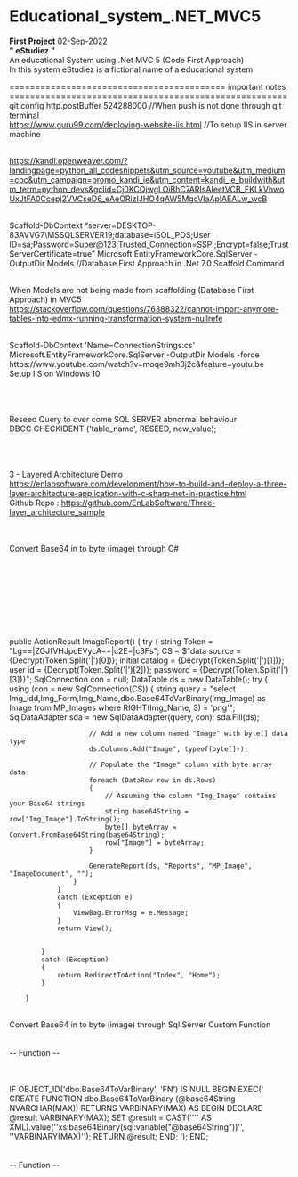 # Educational_system_.NET_MVC5
<div><b>First Project</b> 02-Sep-2022</div>
<div><strong>" eStudiez "</strong><div>
<div>An educational System using .Net MVC 5 (Code First Approach)</div>
<div>In this system eStudiez is a fictional name of a educational system</div>

========================================== important notes ======================================================
<br>git config http.postBuffer 524288000              //When push is not done through git terminal
<br>https://www.guru99.com/deploying-website-iis.html //To setup IIS in server machine

<br>https://kandi.openweaver.com/?landingpage=python_all_codesnippets&utm_source=youtube&utm_medium=cpc&utm_campaign=promo_kandi_ie&utm_content=kandi_ie_buildwith&utm_term=python_devs&gclid=Cj0KCQjwgLOiBhC7ARIsAIeetVCB_EKLkVhwoUxJtFA0Ccepj2VVCseD6_eAeORizIJHO4qAW5MgcVIaAplAEALw_wcB


<br>Scaffold-DbContext “server=DESKTOP-83AVVG7\MSSQLSERVER19;database=iSOL_POS;User ID=sa;Password=Super@123;Trusted_Connection=SSPI;Encrypt=false;TrustServerCertificate=true” Microsoft.EntityFrameworkCore.SqlServer -OutputDir Models
//Database First Approach in .Net 7.0 Scaffold Command

<br>When Models are not being made from scaffolding (Database First Approach) in MVC5 
https://stackoverflow.com/questions/76388322/cannot-import-anymore-tables-into-edmx-running-transformation-system-nullrefe

<br>
Scaffold-DbContext 'Name=ConnectionStrings:cs' Microsoft.EntityFrameworkCore.SqlServer -OutputDir Models -force

<br>
https://www.youtube.com/watch?v=moqe9mh3j2c&feature=youtu.be
<br>
Setup IIS on Windows 10

<br><br><br>
Reseed Query to over come SQL SERVER abnormal behaviour
<br>
DBCC CHECKIDENT ('table_name', RESEED, new_value); 
 
<br><br><br>
3 - Layered Architecture Demo 
<br>
https://enlabsoftware.com/development/how-to-build-and-deploy-a-three-layer-architecture-application-with-c-sharp-net-in-practice.html
<br>
Github Repo : https://github.com/EnLabSoftware/Three-layer_architecture_sample
<br><br>

<br>
Convert Base64 in to byte (image) through C#
<br><br><br>
<br><br><br>
<br><br><br>

public ActionResult ImageReport()
        {
            try
            {
                string Token = "Lg==|ZGJfVHJpcEVycA==|c2E=|c3Fs";
                CS = $"data source = {Decrypt(Token.Split('|')[0])}; initial catalog = {Decrypt(Token.Split('|')[1])}; user id = {Decrypt(Token.Split('|')[2])}; password = {Decrypt(Token.Split('|')[3])}";
                SqlConnection con = null;
                DataTable ds = new DataTable();
                try
                {
                    using (con = new SqlConnection(CS))
                    {
                        string query = "select Img_idd,Img_Form,Img_Name,dbo.Base64ToVarBinary(Img_Image) as Image from MP_Images where RIGHT(Img_Name, 3) = 'png'";
                        SqlDataAdapter sda = new SqlDataAdapter(query, con);
                        sda.Fill(ds);

                        // Add a new column named "Image" with byte[] data type
                        ds.Columns.Add("Image", typeof(byte[]));

                        // Populate the "Image" column with byte array data
                        foreach (DataRow row in ds.Rows)
                        {
                            // Assuming the column "Img_Image" contains your Base64 strings
                            string base64String = row["Img_Image"].ToString();
                            byte[] byteArray = Convert.FromBase64String(base64String);
                            row["Image"] = byteArray;
                        }

                        GenerateReport(ds, "Reports", "MP_Image", "ImageDocument", "");
                    }
                }
                catch (Exception e)
                {
                    ViewBag.ErrorMsg = e.Message;
                }
                return View();


            }
            catch (Exception)
            {
                return RedirectToAction("Index", "Home");
            }

        }

<br>
Convert Base64 in to byte (image) through Sql Server Custom Function
<br><br><br>
-- Function <Start>--<br><br><br>

IF OBJECT_ID('dbo.Base64ToVarBinary', 'FN') IS NULL
BEGIN
    EXEC('
        CREATE FUNCTION dbo.Base64ToVarBinary (@base64String NVARCHAR(MAX))
        RETURNS VARBINARY(MAX)
        AS
        BEGIN
            DECLARE @result VARBINARY(MAX);
            SET @result = CAST('''' AS XML).value(''xs:base64Binary(sql:variable("@base64String"))'', ''VARBINARY(MAX)'');
            RETURN @result;
        END;
    ');
END;
<br><br><br>
-- Function <End>--









